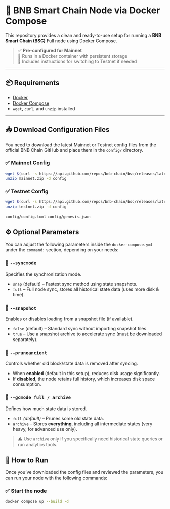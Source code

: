 # 🚀 BNB Smart Chain Node via Docker Compose

This repository provides a clean and ready-to-use setup for running a **BNB Smart Chain (BSC)** Full node using Docker Compose.

> ✅ **Pre-configured for Mainnet**  
> 🐳 Runs in a Docker container with persistent storage  
> 📁 Includes instructions for switching to Testnet if needed

---

## 📦 Requirements

- [Docker](https://www.docker.com/)
- [Docker Compose](https://docs.docker.com/compose/)
- `wget`, `curl`, and `unzip` installed

---

## 📥 Download Configuration Files

You need to download the latest Mainnet or Testnet config files from the official BNB Chain GitHub and place them in the `config/` directory.

### ✅ Mainnet Config
```bash
wget $(curl -s https://api.github.com/repos/bnb-chain/bsc/releases/latest | grep browser_ | grep mainnet | cut -d\" -f4)
unzip mainnet.zip -d config
```

### ✅ Testnet Config
```bash
wget $(curl -s https://api.github.com/repos/bnb-chain/bsc/releases/latest | grep browser_ | grep testnet | cut -d\" -f4)
unzip testnet.zip -d config
```

`config/config.toml`
`config/genesis.json`

## ⚙️ Optional Parameters

You can adjust the following parameters inside the `docker-compose.yml` under the `command:` section, depending on your needs:

### 🔁 `--syncmode`
Specifies the synchronization mode.

- `snap` (default) – Fastest sync method using state snapshots.
- `full` – Full node sync, stores all historical state data (uses more disk & time).

### 🧊 `--snapshot`
Enables or disables loading from a snapshot file (if available).

- `false` (default) – Standard sync without importing snapshot files.
- `true` – Use a snapshot archive to accelerate sync (must be downloaded separately).

### 🧹 `--pruneancient`
Controls whether old block/state data is removed after syncing.

- When **enabled** (default in this setup), reduces disk usage significantly.
- If **disabled**, the node retains full history, which increases disk space consumption.

### 🧱 `--gcmode full / archive`
Defines how much state data is stored.

- `full` *(default)* – Prunes some old state data.
- `archive` – Stores **everything**, including all intermediate states (very heavy, for advanced use only).

> ⚠️ Use `archive` only if you specifically need historical state queries or run analytics tools.

## 🚀 How to Run

Once you’ve downloaded the config files and reviewed the parameters, you can run your node with the following commands:

### ✅ Start the node
```bash
docker compose up --build -d